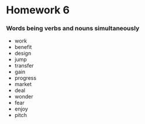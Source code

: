 # Homework 6

### Words being verbs and nouns simultaneously

- work
- benefit
- design
- jump
- transfer
- gain
- progress
- market
- deal
- wonder
- fear
- enjoy
- pitch